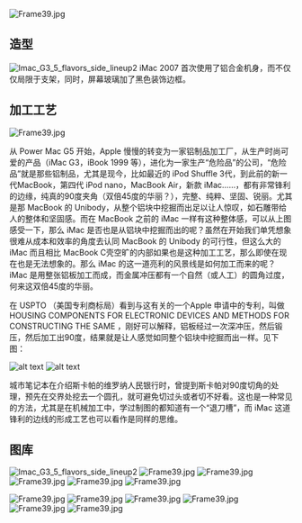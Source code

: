 ![Frame39.jpg](./imackeyboard_3_20071026.jpg)

## 造型
![Imac_G3_5_flavors_side_lineup2](./07imac_iphoto.png)
iMac 2007 首次使用了铝合金机身，而不仅仅局限于支架，同时，屏幕玻璃加了黑色装饰边框。

## 加工工艺

![Frame39.jpg](./detail_3_20070807.jpg)

从 Power Mac G5 开始，Apple 慢慢的转变为一家铝制品加工厂，从生产时尚可爱的产品（iMac G3，iBook 1999 等），进化为一家生产“危险品”的公司，“危险品”就是那些铝制品，尤其是现今，比如最近的 iPod Shuffle 3代，到此前的新一代MacBook，第四代 iPod nano，MacBook Air，新款 iMac……，都有非常锋利的边缘，纯真的90度夹角（双倍45度的华丽？），完整、纯粹、坚固、锐丽。尤其是那 MacBook 的 Unibody，从整个铝块中挖掘而出足以让人惊叹，如石雕带给人的整体和坚固感。而在 MacBook 之前的 iMac 一样有这种整体感，可以从上图感受一下，那么 iMac 是否也是从铝块中挖掘而出的呢？虽然在开始我们单凭想象很难从成本和效率的角度去认同 MacBook 的 Unibody 的可行性，但这么大的 iMac 而且相比 MacBook C壳空旷的内部如果也是这种加工工艺，那么即使在现在也是无法想象的。那么 iMac 的这一道亮利的风景线是如何加工而来的呢？iMac 是用整张铝板加工而成，而金属冲压都有一个自然（或人工）的圆角过度，何来这双倍45度的华丽。

在 USPTO （美国专利商标局）看到与这有关的一个Apple 申请中的专利，叫做 HOUSING COMPONENTS FOR ELECTRONIC DEVICES AND METHODS FOR CONSTRUCTING THE SAME ，刚好可以解释，铝板经过一次深冲压，然后锻压，然后加工出90度，结果就是让人感觉如同整个铝块中挖掘而出一样。见下图：

![alt text](imac-detail-2.jpg)
![alt text](imac-detail-3.jpg)

城市笔记本在介绍斯卡帕的维罗纳人民银行时，曾提到斯卡帕对90度切角的处理，预先在交界处挖去一个圆孔，就可避免切过头或者切不好看。这也是一种常见的方法，尤其是在机械加工中，学过制图的都知道有一个“退刀槽”，而 iMac 这道锋利的边线的形成工艺也可以看作是同样的思维。

## 图库
![Imac_G3_5_flavors_side_lineup2](./07imac_hero.png)
![Frame39.jpg](./07imac_hero.png)
![Frame39.jpg](./07imac_imovie.png)
![Frame39.jpg](./07imac_iphoto.png)
![Frame39.jpg](./design_detail20070807.jpg)
![Frame39.jpg](./design_imackeyboard20070807.jpg)

![Frame39.jpg](./imac_1_20070807.jpg)
![Frame39.jpg](./imac_2_20071026.jpg)
![Frame39.jpg](./imac_4_20070807.jpg)
![Frame39.jpg](./imac_5_20071026.jpg)
![Frame39.jpg](./imackeyboard_1_20070807.jpg)
![Frame39.jpg](./imackeyboard_2_20071026.jpg)
